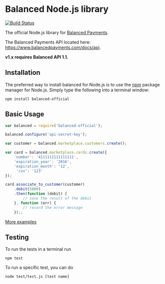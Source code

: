Balanced Node.js library
=========

[![Build Status](https://travis-ci.org/balanced/balanced-node.png?branch=master)](https://travis-ci.org/balanced/balanced-node)

The official Node.js library for [Balanced Payments](https://www.balancedpayments.com).

The Balanced Payments API located here: https://www.balancedpayments.com/docs/api.

**v1.x requires Balanced API 1.1.**

Installation
------------
The preferred way to install balanced for Node.js is to use the [npm](http://npmjs.org) package manager for Node.js. Simply type the following
into a terminal window:
```
npm install balanced-official
```

Basic Usage
-----------

```js
var balanced = require('balanced-official');

balanced.configure('api-secret-key');

var customer = balanced.marketplace.customers.create();

var card = balanced.marketplace.cards.create({
	'number': '4111111111111111',
	'expiration_year': '2016',
	'expiration_month': '12',
	 'cvv': '123'
});

card.associate_to_customer(customer)
	.debit(5000)
	.then(function (debit) {
		// save the result of the debit
	}, function (err) {
		// record the error message
	});;
```

[More examples](https://github.com/balanced/balanced-node/blob/rev1/test/test.js)


Testing
-------

To run the tests in a terminal run
```
npm test
```

To run a specific test, you can do
```
node test/test.js [test name]
```
